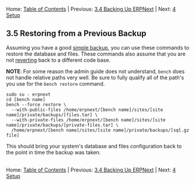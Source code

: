 Home: [Table of Contents](../ "Table of Contents") | Previous: [3.4 Backing Up ERPNext](backup "Backing Up ERPNext") | Next: [4 Setup](../setup/setup "Setup")

## 3.5 Restoring from a Previous Backup

Assuming you have a good [simple backup](backup#Simple "Backing Up ERPNext"), you can use these commands to restore the database and files. These commands also assume that you are not [reverting](revert "Reverting to an Older Version") back to a different code base.

**NOTE**: For some reason the admin guide does not understand, `bench` does not handle relative paths very well. Be sure to fully qualify all of the path's you use for the `bench restore` command.

    sudo su - erpnext
    cd [bench name]
    bench --force restore \
      --with-public-files /home/erpnext/[bench name]/sites/[site name]/private/backups/[files.tar] \
      --with-private-files /home/erpnext/[bench name]/sites/[site name]/private/backups/[private-files.tar] \
      /home/erpnext/[bench name]/sites/[site name]/private/backups/[sql.gz file]

This should bring your system's database and files configuration back to the point in time the backup was taken.<br /><br />

Home: [Table of Contents](../ "Table of Contents") | Previous: [3.4 Backing Up ERPNext](backup "Backing Up ERPNext") | Next: [4 Setup](../setup/setup "Setup")
